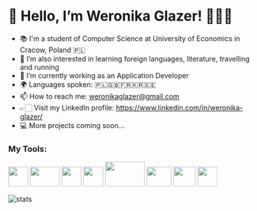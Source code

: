 <h1>👋 Hello, I’m Weronika Glazer! 👩🏻‍💻</h1>

- 📚 I'm a student of Computer Science at University of Economics in Cracow, Poland 🇵🇱
- 👀 I’m also interested in learning foreign languages, literature, travelling and running
- 🌱 I’m currently working as an Application Developer
- 🌍 Languages spoken: 🇵🇱🇬🇧🇫🇷🇰🇷🇸🇪
- 📫 How to reach me: weronikaglazer@gmail.com
- 👉🏻 Visit my LinkedIn profile: https://www.linkedin.com/in/weronika-glazer/
- 💻 More projects coming soon...

<h3>My Tools: </h3>
<p>
  <img src="https://cdn.icon-icons.com/icons2/2699/PNG/512/elixir_lang_logo_icon_169207.png" width='40px' height='40px'>
  <img src="https://seeklogo.com/images/P/phoenix-logo-D15F067911-seeklogo.com.png" width='60px' height='40px'>
  <img src='https://upload.wikimedia.org/wikipedia/commons/thumb/1/1f/Python_logo_01.svg/800px-Python_logo_01.svg.png' width='40px' height='40px'>
  <img src='https://upload.wikimedia.org/wikipedia/commons/6/6a/JavaScript-logo.png' width='40px' height='40px'>
  <img src='https://upload.wikimedia.org/wikipedia/commons/thumb/1/10/CSS3_and_HTML5_logos_and_wordmarks.svg/1200px-CSS3_and_HTML5_logos_and_wordmarks.svg.png'  width='80px' height='50px'>
  <img src='https://upload.wikimedia.org/wikipedia/commons/thumb/9/96/Sass_Logo_Color.svg/2560px-Sass_Logo_Color.svg.png' width='50px' height='40px'>
  <img src='https://upload.wikimedia.org/wikipedia/commons/thumb/a/a7/React-icon.svg/2300px-React-icon.svg.png' width='45px' height='40px'>
  <img src='https://git-scm.com/images/logos/downloads/Git-Icon-1788C.png' width='40px' height='40px'>
</p>

<p><img align="center" src="https://github-readme-streak-stats.herokuapp.com/?user=weronikaglazer&" alt="stats" /></p>

